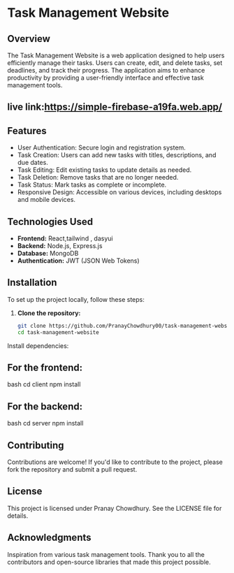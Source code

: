 # Task Management Website

## Overview
The Task Management Website is a web application designed to help users efficiently manage their tasks. Users can create, edit, and delete tasks, set deadlines, and track their progress. The application aims to enhance productivity by providing a user-friendly interface and effective task management tools.
## live link:https://simple-firebase-a19fa.web.app/
## Features
- User Authentication: Secure login and registration system.
- Task Creation: Users can add new tasks with titles, descriptions, and due dates.
- Task Editing: Edit existing tasks to update details as needed.
- Task Deletion: Remove tasks that are no longer needed.
- Task Status: Mark tasks as complete or incomplete.
- Responsive Design: Accessible on various devices, including desktops and mobile devices.

## Technologies Used
- **Frontend:** React,tailwind , dasyui
- **Backend:** Node.js, Express.js
- **Database:** MongoDB
- **Authentication:** JWT (JSON Web Tokens)

## Installation
To set up the project locally, follow these steps:
1. **Clone the repository:**
   ```bash
   git clone https://github.com/PranayChowdhury00/task-management-website.git
   cd task-management-website
Install dependencies:

## For the frontend:
bash
cd client
npm install
## For the backend:
bash
cd server
npm install
## Contributing
Contributions are welcome! If you'd like to contribute to the project, please fork the repository and submit a pull request.

## License
This project is licensed under Pranay Chowdhury. See the LICENSE file for details.

## Acknowledgments
Inspiration from various task management tools.
Thank you to all the contributors and open-source libraries that made this project possible.
